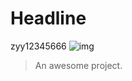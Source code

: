 # Headline
zyy12345666
![img](https://img-blog.csdnimg.cn/42737e72120d43c98d1859a0a433dc41.png#pic_center)
> An awesome project.